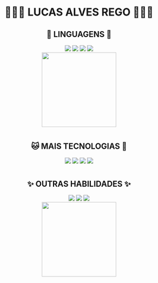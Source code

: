 <h1 align="center">👩🏻‍🦱 LUCAS ALVES REGO 👨🏻‍💻</h1>

<h2 align="center">🔧 LINGUAGENS 🔨</h2>
<div align="center">
  <img src="https://img.shields.io/static/v1?label=ES6&labelColor=f0f6f0&message=JS&color=F7DF1E&style=for-the-badge&logo=javascript"/>

  <img src="https://img.shields.io/static/v1?label=PHP&labelColor=f0f6f0&message=PHP&color=777BB4&style=for-the-badge&logo=PHP"/>

  <img src="https://img.shields.io/static/v1?label=PYTHON&labelColor=f0f6f0&message=PY&color=3776AB&style=for-the-badge&logo=Python"/>
  
  <img src="https://img.shields.io/static/v1?label=clang&labelColor=f0f6f0&message=C&color=777BB4&style=for-the-badge&logo=c"/>
</div>

<div align="center">  
  <img height="200em" src="https://github-readme-stats.vercel.app/api/top-langs/?username=devlulcas&layout=compact&title_color=222323&text_color=222323&icon_color=222323&border_color=222323&bg_color=f0f6f0&border_radius=5&include_all_commits=true&count_private=true&locale=pt-br&cache_seconds=7000&exclude_repo=scripts-and-configs">
</div>

#

<h2 align="center">🐱 MAIS TECNOLOGIAS 🐙</h2>
<div align="center">  
  <img src="https://img.shields.io/static/v1?label=CSS&labelColor=f0f6f0&message=CSS3&color=1572B6&logo=css3&logoColor=1572B6&style=for-the-badge"/>
  
  <img src="https://img.shields.io/static/v1?label=HTML&labelColor=f0f6f0&message=HTML5&color=E34F26&style=for-the-badge&logo=html5"/>

  <img src="https://img.shields.io/static/v1?label=GIT&labelColor=f0f6f0&message=GIT&color=F05032&style=for-the-badge&logo=Git"/>

  <img src="https://img.shields.io/static/v1?label=GITHUB&labelColor=f0f6f0&message=hub&logoColor=181717&color=181717&style=for-the-badge&logo=Github"/>
</div>

#

<h2 align="center">✨ OUTRAS HABILIDADES ✨</h2>
<div align="center">
  <img src="https://img.shields.io/static/v1?label=ENGLISH&message=US&labelColor=f0f6f0&color=222323&logo=canonical&logoColor=222323&style=for-the-badge"/>

  <img src="https://img.shields.io/static/v1?label=Figma&message=Design&labelColor=f0f6f0&color=222323&logo=figma&logoColor=222323&style=for-the-badge"/>

  <img src="https://img.shields.io/static/v1?label=Linux&message=SO&labelColor=f0f6f0&color=222323&logo=linux&logoColor=222323&style=for-the-badge"/>
</div>

<div align="center">
  <img height="200em" src="https://github-readme-stats.vercel.app/api?username=devlulcas&show_icons=true&title_color=222323&text_color=222323&icon_color=222323&border_color=222323&bg_color=f0f6f0&border_radius=5&locale=pt-br&cache_seconds=7200">
</div>
